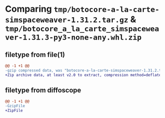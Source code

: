 # Comparing `tmp/botocore-a-la-carte-simspaceweaver-1.31.2.tar.gz` & `tmp/botocore_a_la_carte_simspaceweaver-1.31.3-py3-none-any.whl.zip`

## filetype from file(1)

```diff
@@ -1 +1 @@
-gzip compressed data, was "botocore-a-la-carte-simspaceweaver-1.31.2.tar", last modified: Wed Jul 12 01:45:05 2023, max compression
+Zip archive data, at least v2.0 to extract, compression method=deflate
```

## filetype from diffoscope

```diff
@@ -1 +1 @@
-GzipFile
+ZipFile
```

